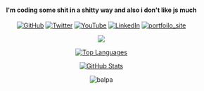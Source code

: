 <h4 align="center">I'm coding some shit in a shitty way and also i don't like js much</h4>
<p align="center">
	<a href="https://github.com/balpa"><img src="https://img.shields.io/github/followers/balpa.svg?label=GitHub&style=social" alt="GitHub"></a>
	<a href="https://twitter.com/balpa"><img src="https://img.shields.io/twitter/follow/balpa?label=Twitter&style=social" alt="Twitter"></a>
  	<a href="https://www.youtube.com/berkealtiparmak"><img src="https://img.shields.io/youtube/channel/views/UCsBqWQM6K4kjHD0qqtigu0Q?style=social" alt="YouTube"></a>
	<a href="https://www.linkedin.com/in/berkealtiparmak"><img src="https://img.shields.io/badge/LinkedIn--_.svg?style=social&logo=linkedin%22%20alt=%22LinkedIn%22" alt="LinkedIn"></a>
	<a target="_blank" href="https://berke-altiparmak.web.app/"><img src="https://img.shields.io/badge/-Porfolio-white" alt="portfoilo_site"></a>
</p>
<p align="center">
	<img src="https://www.codewars.com/users/balpa/badges/large">
</p>

<p align="center">
	<a href="https://github.com/balpa/github-readme-stats">
	<img src="https://github-readme-stats.vercel.app/api/top-langs/?username=balpa&layout=compact&theme=tokyonight&langs_count=8" alt="Top Languages">
	</a>
</p>

<p align="center">
	<a href="https://github.com/balpa/github-readme-stats">
	<img src="https://github-readme-stats.vercel.app/api?username=balpa&show_icons=true&theme=tokyonight" alt="GitHub Stats">
	</a>
</p>

<p align="center">
	<img src="https://github-readme-streak-stats.herokuapp.com/?user=balpa&theme=dark" alt="balpa" />
</p>

